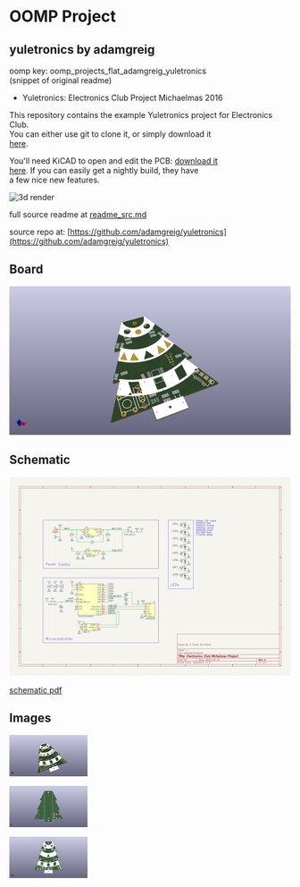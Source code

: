 # OOMP Project  
## yuletronics  by adamgreig  
  
oomp key: oomp_projects_flat_adamgreig_yuletronics  
(snippet of original readme)  
  
- Yuletronics: Electronics Club Project Michaelmas 2016  
  
This repository contains the example Yuletronics project for Electronics Club.   
You can either use git to clone it, or simply download it   
[here](https://github.com/adamgreig/yuletronics/archive/master.zip).  
  
You'll need KiCAD to open and edit the PCB: [download it   
here](http://kicad.org/). If you can easily get a nightly build, they have   
a few nice new features.  
  
![3d render](pcb/yuletronics.png)  
  
  full source readme at [readme_src.md](readme_src.md)  
  
source repo at: [https://github.com/adamgreig/yuletronics](https://github.com/adamgreig/yuletronics)  
## Board  
  
[![working_3d.png](working_3d_600.png)](working_3d.png)  
## Schematic  
  
[![working_schematic.png](working_schematic_600.png)](working_schematic.png)  
  
[schematic pdf](working_schematic.pdf)  
## Images  
  
[![working_3d.png](working_3d_140.png)](working_3d.png)  
  
[![working_3d_back.png](working_3d_back_140.png)](working_3d_back.png)  
  
[![working_3d_front.png](working_3d_front_140.png)](working_3d_front.png)  
